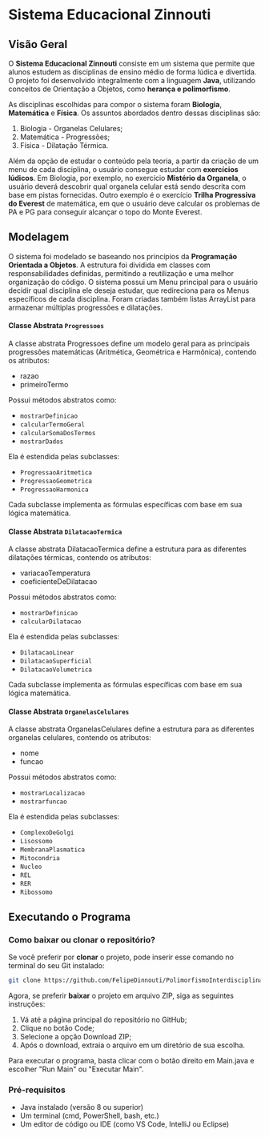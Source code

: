 # Sistema Educacional Zinnouti

## Visão Geral

O **Sistema Educacional Zinnouti** consiste em um sistema que permite que alunos estudem as disciplinas de ensino médio de forma lúdica e divertida. O projeto foi desenvolvido integralmente com a linguagem **Java**, utilizando conceitos de Orientação a Objetos, como **herança e polimorfismo**.

As disciplinas escolhidas para compor o sistema foram **Biologia**, **Matemática** e **Física**. Os assuntos abordados dentro dessas disciplinas são:
1. Biologia - Organelas Celulares;
2. Matemática - Progressões;
3. Física - Dilatação Térmica.

Além da opção de estudar o conteúdo pela teoria, a partir da criação de um menu de cada disciplina, o usuário consegue estudar com **exercícios lúdicos**. Em Biologia, por exemplo, no exercício **Mistério da Organela**, o usuário deverá descobrir qual organela celular está sendo descrita com base em pistas fornecidas. Outro exemplo é o exercício **Trilha Progressiva do Everest** de matemática, em que o usuário deve calcular os problemas de PA e PG para conseguir alcançar o topo do Monte Everest.

## Modelagem

O sistema foi modelado se baseando nos princípios da **Programação Orientada a Objetos**. A estrutura foi dividida em classes com responsabilidades definidas, permitindo a reutilização e uma melhor organização do código. 
O sistema possui um Menu principal para o usuário decidir qual disciplina ele deseja estudar, que redireciona para os Menus específicos de cada disciplina. Foram criadas também listas ArrayList para armazenar múltiplas progressões e dilatações.

#### Classe Abstrata `Progressoes`
A classe abstrata Progressoes define um modelo geral para as principais progressões matemáticas (Aritmética, Geométrica e Harmônica), contendo os atributos: 
- razao
- primeiroTermo

Possui métodos abstratos como:
- `mostrarDefinicao`
- `calcularTermoGeral`
- `calcularSomaDosTermos`
- `mostrarDados`

Ela é estendida pelas subclasses:
- `ProgressaoAritmetica`
- `ProgressaoGeometrica`
- `ProgressaoHarmonica`

Cada subclasse implementa as fórmulas específicas com base em sua lógica matemática.

#### Classe Abstrata `DilatacaoTermica`
A classe abstrata DilatacaoTermica define a estrutura para as diferentes dilatações térmicas, contendo os atributos:
- variacaoTemperatura
- coeficienteDeDilatacao

Possui métodos abstratos como:
- `mostrarDefinicao`
- `calcularDilatacao`

Ela é estendida pelas subclasses:
- `DilatacaoLinear`
- `DilatacaoSuperficial`
- `DilatacaoVolumetrica`

Cada subclasse implementa as fórmulas específicas com base em sua lógica matemática.

#### Classe Abstrata `OrganelasCelulares`
A classe abstrata OrganelasCelulares define a estrutura para as diferentes organelas celulares, contendo os atributos:
- nome
- funcao

Possui métodos abstratos como:
- `mostrarLocalizacao`
- `mostrarfuncao`

Ela é estendida pelas subclasses:
- `ComplexoDeGolgi`
- `Lisossomo`
- `MembranaPlasmatica`
- `Mitocondria`
- `Nucleo`
- `REL`
- `RER`
- `Ribossomo`

## Executando o Programa

### Como baixar ou clonar o repositório?

Se você preferir por **clonar** o projeto, pode inserir esse comando no terminal do seu Git instalado:
```bash
git clone https://github.com/FelipeDinnouti/PolimorfismoInterdisciplinar_FelipeDinnouti_GabrielZiani
```

Agora, se preferir **baixar** o projeto em arquivo ZIP, siga as seguintes instruções:

1. Vá até a página principal do repositório no GitHub;
2. Clique no botão Code;
3. Selecione a opção Download ZIP;
4. Após o download, extraia o arquivo em um diretório de sua escolha.

Para executar o programa, basta clicar com o botão direito em Main.java e escolher "Run Main" ou "Executar Main".

### Pré-requisitos

- Java instalado (versão 8 ou superior)
- Um terminal (cmd, PowerShell, bash, etc.)
- Um editor de código ou IDE (como VS Code, IntelliJ ou Eclipse)